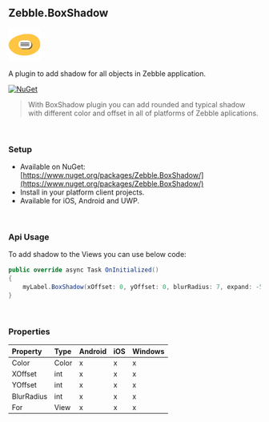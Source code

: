 [logo]: https://raw.githubusercontent.com/Geeksltd/Zebble.BoxShadow/master/Shared/NuGet/Icon.png "Zebble.BoxShadow"


## Zebble.BoxShadow

![logo]

A plugin to add shadow for all objects in Zebble application.


[![NuGet](https://img.shields.io/nuget/v/Zebble.BoxShadow.svg?label=NuGet)](https://www.nuget.org/packages/Zebble.BoxShadow/)

> With BoxShadow plugin you can add rounded and typical shadow with different color and offset in all of platforms of Zebble aplications.

<br>


### Setup
* Available on NuGet: [https://www.nuget.org/packages/Zebble.BoxShadow/](https://www.nuget.org/packages/Zebble.BoxShadow/)
* Install in your platform client projects.
* Available for iOS, Android and UWP.
<br>


### Api Usage
To add shadow to the Views you can use below code:
```csharp
public override async Task OnInitialized()
{
	myLabel.BoxShadow(xOffset: 0, yOffset: 0, blurRadius: 7, expand: -5, color: Colors.DarkGray);	
}
```

<br>

### Properties
| Property     | Type         | Android | iOS | Windows |
| :----------- | :----------- | :------ | :-- | :------ |
| Color           | Color          | x       | x   | x       |
| XOffset           | int          | x       | x   | x       |
| YOffset           | int          | x       | x   | x       |
| BlurRadius | int | x       | x   | x       |
| For | View | x       | x   | x       |
